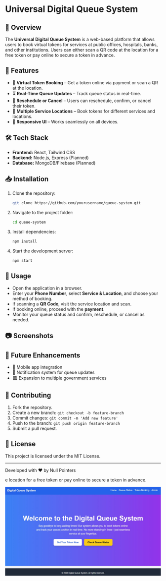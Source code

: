 # Universal Digital Queue System

## 🚀 Overview

The **Universal Digital Queue System** is a web-based platform that allows users to book virtual tokens for services at public offices, hospitals, banks, and other institutions. Users can either scan a QR code at the location for a free token or pay online to secure a token in advance.

## 🌟 Features

- 📌 **Virtual Token Booking** – Get a token online via payment or scan a QR at the location.
- ⏳ **Real-Time Queue Updates** – Track queue status in real-time.
- 🔄 **Reschedule or Cancel** – Users can reschedule, confirm, or cancel their token.
- 📍 **Multiple Service Locations** – Book tokens for different services and locations.
- 📱 **Responsive UI** – Works seamlessly on all devices.

## 🛠 Tech Stack

- **Frontend:** React, Tailwind CSS
- **Backend:** Node.js, Express (Planned)
- **Database:** MongoDB/Firebase (Planned)

## 📥 Installation

1. Clone the repository:
   ```sh
   git clone https://github.com/yourusername/queue-system.git
   ```
2. Navigate to the project folder:
   ```sh
   cd queue-system
   ```
3. Install dependencies:
   ```sh
   npm install
   ```
4. Start the development server:
   ```sh
   npm start
   ```

## 📌 Usage

- Open the application in a browser.
- Enter your **Phone Number**, select **Service & Location**, and choose your method of booking.
- If scanning a **QR Code**, visit the service location and scan.
- If booking online, proceed with the **payment**.
- Monitor your queue status and confirm, reschedule, or cancel as needed.

## 📷 Screenshots



## 📌 Future Enhancements

- 📲 Mobile app integration
- 🔔 Notification system for queue updates
- 🏛️ Expansion to multiple government services

## 🤝 Contributing

1. Fork the repository.
2. Create a new branch: `git checkout -b feature-branch`
3. Commit changes: `git commit -m 'Add new feature'`
4. Push to the branch: `git push origin feature-branch`
5. Submit a pull request.

## 📜 License

This project is licensed under the MIT License.

---

Developed with ❤️ by Null Pointers



e location for a free token or pay online to secure a token in advance.

![image alt ](https://github.com/Rajdwip-69/Universal-Digital-Queue-System/blob/400753ab22b21e3e59b29248066684aef00e3e44/pic2.jpeg)
